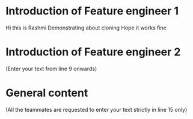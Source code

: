 # Introduction of Feature engineer 1
Hi this is Rashmi
Demonstrating about cloning 
Hope it works fine

# Introduction of Feature engineer 2 
(Enter your text from line 9 onwards)




# General content
(All the teammates are requested to enter your text strictly in line 15 only)





